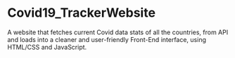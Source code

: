 # Covid19_TrackerWebsite

A website that fetches current Covid data stats of all the countries, from API and loads into a cleaner and user-friendly Front-End interface, using HTML/CSS and JavaScript.
